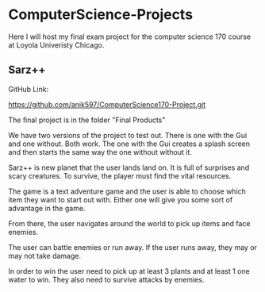 # ComputerScience-Projects

Here I will host my final exam project for the computer science 170 course at Loyola Univeristy Chicago.
                          
Sarz++
------

GitHub Link: 


https://github.com/anik597/ComputerScience170-Project.git

The final project is in the folder "Final Products"

We have two versions of the project to test out. There is one with the Gui and one without. Both work. The one with the Gui creates a splash screen and then starts the same way the one without without it. 

Sarz++ is new planet that the user lands land on. It is full of surprises and scary creatures. To survive, the player must find the vital resources. 

The game is a text adventure game and the user is able to choose which item they want to start out with. Either one will give you some sort of advantage in the game.

From there, the user navigates around the world to pick up items and face enemies. 

The user can battle enemies or run away. If the user runs away, they may or may not take damage. 

In order to win the user need to pick up at least 3 plants and at least 1 one water to win. They also need to survive attacks by enemies. 
